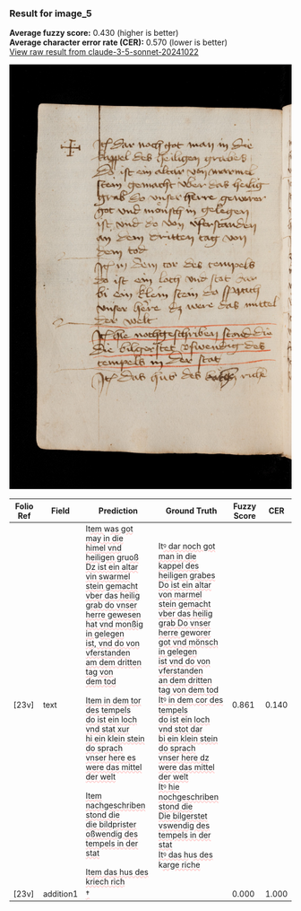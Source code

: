 ### Result for image_5
**Average fuzzy score:** 0.430 (higher is better)<br>**Average character error rate (CER):** 0.570 (lower is better)<br>[View raw result from claude-3-5-sonnet-20241022](https://github.com/RISE-UNIBAS/humanities_data_benchmark/blob/main/results/2025-10-24/T0288/request_T0288_image_5.json)

<img src="https://github.com/RISE-UNIBAS/humanities_data_benchmark/blob/main/benchmarks/medieval_manuscripts/images/image_5.jpg?raw=true" alt="image_5" width="800px">

<style>
.diff { text-decoration: underline; text-decoration-color: #ffcccc; text-decoration-style: wavy; }
</style>

| Folio Ref | Field | Prediction | Ground Truth | Fuzzy Score | CER |
|-----------|-------|------------|--------------|-------------|-----|
| [23v] | text | It<span class="diff">em </span>w<span class="diff">as got may in die<br>himel vnd heiligen gr</span>u<span class="diff">oß<br>Dz ist ein altar vin swarmel<br>stein gemacht vber das heilig<br>grab do vnser herre gewesen<br>hat vnd monßig in gelegen<br>ist, vnd do von vferstanden<br>am dem dritten tag von<br>dem tod<br><br>Item in dem tor des tempels<br>do ist ein loch vnd stat xur<br>hi ein</span> k<span class="diff">lein stein do sprach<br>vnser here es were das mittel<br>der welt<br><br>Item nachgeschriben stond die<br>die bildprister oßwendig des<br>tempels in der stat<br><br>Item das hus des kriech rich</span> | It<span class="diff">ꝰ dar noch got man in die<br> kappel des heiligen grabes<br> Do ist ein altar von marmel<br> stein gemacht vber das heilig<br> grab Do vnser herre ge</span>w<span class="diff">orer<br> got vnd mönsch in gelegen<br> ist vnd do von vferstanden<br> an dem dritten tag von dem tod<br> Itꝰ in dem cor des tempels<br> do ist ein loch vnd stot dar<br> bi ein klein stein do sprach<br> vnser here dz were das mittel<br> der welt<br> Itꝰ hie nochgeschriben stond die<br> Die bilgerstet vswendig des<br> tempels in der stat<br> Itꝰ das h</span>u<span class="diff">s des</span> k<span class="diff">arge riche</span> | 0.861 | 0.140 |
| [23v] | addition1 | <span class="diff">†</span> |  | 0.000 | 1.000 |
